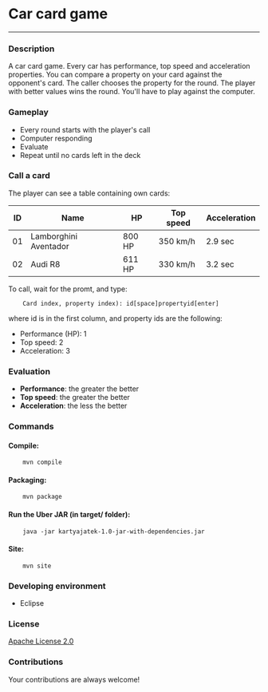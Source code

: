 ﻿# Car card game
-----
### Description
A car card game. Every car has performance, top speed and acceleration properties. You can compare
a property on your card against the opponent's card. The caller chooses the property for the round.
The player with better values wins the round. You'll have to play against the computer.

### Gameplay
* Every round starts with the player's call
* Computer responding
* Evaluate
* Repeat until no cards left in the deck

### Call a card
The player can see a table containing own cards:

ID | Name | HP | Top speed | Acceleration
-- | ---- | -- | --------- | ------------
01 | Lamborghini Aventador | 800 HP | 350 km/h | 2.9 sec
02 | Audi R8 | 611 HP | 330 km/h | 3.2 sec

To call, wait for the promt, and type:

        Card index, property index): id[space]propertyid[enter]

where id is in the first column, and property ids are the following:

* Performance (HP): 1
* Top speed: 2
* Acceleration: 3

### Evaluation
* **Performance**: the greater the better
* **Top speed**: the greater the better
* **Acceleration**: the less the better

### Commands
#### Compile:
        mvn compile

#### Packaging:
        mvn package

#### Run the Uber JAR (in target/ folder):
        java -jar kartyajatek-1.0-jar-with-dependencies.jar

#### Site:
        mvn site

### Developing environment
* Eclipse

### License
[Apache License 2.0](LICENSE.txt)

### Contributions
Your contributions are always welcome!
